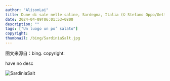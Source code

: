 ```yaml
---
author: "AlisonLai"
title: Dune di sale nelle saline, Sardegna, Italia (© Stefano Oppo/Getty Images)
date: 2024-04-09T06:01:53+0800
description: ""
tags: ["Un luogo un po’ salato"]
copyright: 
thumbnail: /bing/SardiniaSalt.jpg
---
```

图文来源自：bing.  copyright: 

have no desc

![SardiniaSalt](/bing/SardiniaSalt.jpg)